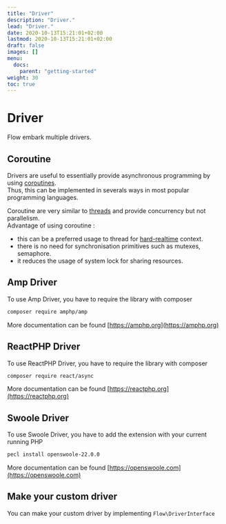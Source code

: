 ```yaml
---
title: "Driver"
description: "Driver."
lead: "Driver."
date: 2020-10-13T15:21:01+02:00
lastmod: 2020-10-13T15:21:01+02:00
draft: false
images: []
menu:
  docs:
    parent: "getting-started"
weight: 30
toc: true
---
```


# Driver

Flow embark multiple drivers.

## Coroutine

Drivers are useful to essentially provide asynchronous programming by using [coroutines](https://en.wikipedia.org/wiki/Coroutine).  
Thus, this can be implemented in severals ways in most popular programming languages.

Coroutine are very similar to [threads](https://en.wikipedia.org/wiki/Thread_(computing)) and provide concurrency but not parallelism.  
Advantage of using coroutine :  
- this can be a preferred usage to thread for [hard-realtime](https://en.wikipedia.org/wiki/Real-time_computing#Hard) context.  
- there is no need for synchronisation primitives such as mutexes, semaphore.  
- it reduces the usage of system lock for sharing resources.  

## Amp Driver

To use Amp Driver, you have to require the library with composer

```bash
composer require amphp/amp
```

More documentation can be found [https://amphp.org](https://amphp.org)

## ReactPHP Driver

To use ReactPHP Driver, you have to require the library with composer

```bash
composer require react/async
```

More documentation can be found [https://reactphp.org](https://reactphp.org)

## Swoole Driver

To use Swoole Driver, you have to add the extension with your current running PHP

```bash
pecl install openswoole-22.0.0
```

More documentation can be found [https://openswoole.com](https://openswoole.com)

## Make your custom driver

You can make your custom driver by implementing `Flow\DriverInterface`